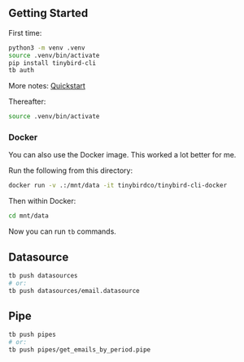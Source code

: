 ## Getting Started

First time:

```sh
python3 -m venv .venv
source .venv/bin/activate
pip install tinybird-cli
tb auth
```

More notes: [Quickstart](https://www.tinybird.co/docs/quick-start-cli.html)

Thereafter:

```sh
source .venv/bin/activate
```

### Docker

You can also use the Docker image. This worked a lot better for me.

Run the following from this directory:

```sh
docker run -v .:/mnt/data -it tinybirdco/tinybird-cli-docker
```

Then within Docker:

```sh
cd mnt/data
```

Now you can run `tb` commands.

## Datasource

```sh
tb push datasources
# or:
tb push datasources/email.datasource
```

## Pipe

```sh
tb push pipes
# or:
tb push pipes/get_emails_by_period.pipe
```
